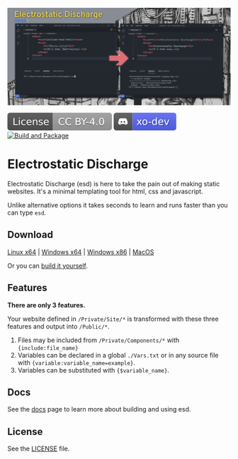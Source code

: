 ![](Docs/Example.png)

[![License: CC BY 4.0](</Docs/License CC BY-4.0.svg>)](LICENSE.md)   [![Join Discord](/Docs/discord.svg)](https://discord.gg/6J2DQNPQjP) [![Build and Package](https://github.com/xoorath/esd/actions/workflows/cmake.yml/badge.svg)](https://github.com/xoorath/esd/actions/workflows/cmake.yml)

# Electrostatic Discharge

Electrostatic Discharge (esd) is here to take the pain out of making static websites. It's a minimal templating tool for html, css and javascript.

Unlike alternative options it takes seconds to learn and runs faster than you can type `esd`.

## Download

[Linux x64](/releases/download/v0.1/ESD.Linux.zip) | [Windows x64](/releases/download/v0.1/ESD.Win64.zip) | [Windows x86](/releases/download/v0.1/ESD.Win32.zip) | [MacOS](/releases/download/v0.1/ESD.MacOS.zip)

Or you can [build it yourself](Docs/Build.md).

## Features

**There are only 3 features.**

Your website defined in `/Private/Site/*` is transformed with these three features and output into `/Public/*`.

1. Files may be included from `/Private/Components/*` with `{include:file_name}`
2. Variables can be declared in a global `./Vars.txt` or in any source file with `{variable:variable_name=example}`.
3. Variables can be substituted with `{$variable_name}`.


## Docs

See the [docs](/Docs/Readme.md) page to learn more about building and using esd.

## License

See the [LICENSE](LICENSE.md) file.